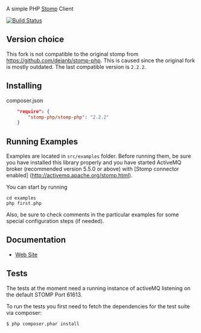 A simple PHP [Stomp](http://stomp.github.com) Client

[![Build Status](https://travis-ci.org/stomp-php/stomp-php.svg?branch=master)](https://travis-ci.org/stomp-php/stomp-php)

Version choice
--------------
This fork is not compatible to the original stomp from https://github.com/dejanb/stomp-php.
This is caused since the original fork is mostly outdated. The last compatible version is `2.2.2`.

Installing
----------

composer.json

```json
    "require": {
        "stomp-php/stomp-php": "2.2.2"
    }
```

Running Examples
----------------

Examples are located in `src/examples` folder. Before running them, be sure
you have installed this library properly and you have started ActiveMQ broker
(recommended version 5.5.0 or above) with [Stomp connector enabled]
(http://activemq.apache.org/stomp.html).

You can start by running

    cd examples
    php first.php

Also, be sure to check comments in the particular examples for some special
configuration steps (if needed).

Documentation
-------------

* [Web Site](http://stomp.fusesource.org/documentation/php/)

Tests
-----

The tests at the moment need a running instance of activeMQ listening on the
default STOMP Port 61613.

To run the tests you first need to fetch the dependencies for the test suite
via composer:

    $ php composer.phar install
